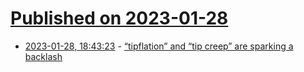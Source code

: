 # [Published on 2023-01-28](index.md)

* [2023-01-28, 18:43:23](https://news.ycombinator.com/item?id=34560245) - [“tipflation” and “tip creep” are sparking a backlash](https://www.cbsnews.com/news/tipping-backlash-inflation-who-should-get-tipped/)
